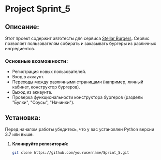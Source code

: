 # Project Sprint_5

## Описание:
Этот проект содержит автотесты для сервиса [Stellar Burgers](https://stellarburgers.nomoreparties.site/). Сервис позволяет пользователям собирать и заказывать бургеры из различных ингредиентов.

### Основные возможности:
- Регистрация новых пользователей.
- Вход в аккаунт.
- Переходы между различными страницами (например, личный кабинет, конструктор бургеров).
- Выход из аккаунта.
- Проверка функциональности конструктора бургеров (разделы "Булки", "Соусы", "Начинки").

## Установка:
Перед началом работы убедитесь, что у вас установлен Python версии 3.7 или выше.

1. **Клонируйте репозиторий:**
   ```bash
   git clone https://github.com/yourusername/Sprint_5.git
